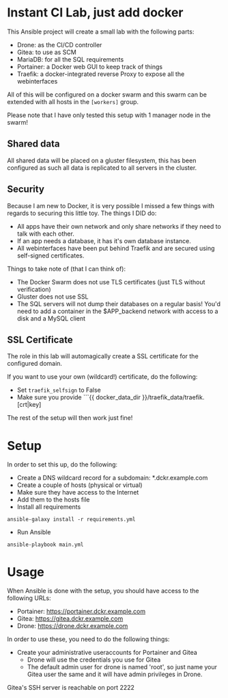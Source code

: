# Instant CI Lab, just add docker
This Ansible project will create a small lab with the following parts:

* Drone: as the CI/CD controller
* Gitea: to use as SCM
* MariaDB: for all the SQL requirements
* Portainer: a Docker web GUI to keep track of things
* Traefik: a docker-integrated reverse Proxy to expose all the webinterfaces

All of this will be configured on a docker swarm and this swarm can be extended
with all hosts in the ```[workers]``` group.

Please note that I have only tested this setup with 1 manager node in the swarm!

## Shared data
All shared data will be placed on a gluster filesystem, this has been configured
as such all data is replicated to all servers in the cluster.

## Security
Because I am new to Docker, it is very possible I missed a few things with regards
to securing this little toy. The things I DID do:

* All apps have their own network and only share networks if they need to talk
with each other.
* If an app needs a database, it has it's own database instance.
* All webinterfaces have been put behind Traefik and are secured using self-signed
certificates.

Things to take note of (that I can think of):
* The Docker Swarm does not use TLS certificates (just TLS without verification)
* Gluster does not use SSL
* The SQL servers will not dump their databases on a regular basis! You'd need
to add a container in the $APP_backend network with access to a disk and a MySQL client

## SSL Certificate
The role in this lab will automagically create a SSL certificate for the configured domain.

If you want to use your own (wildcard!) certificate, do the following:

* Set ```traefik_selfsign``` to False
* Make sure you provide ```{{ docker_data_dir }}/traefik_data/traefik.[crt|key]

The rest of the setup will then work just fine!

# Setup
In order to set this up, do the following:

* Create a DNS wildcard record for a subdomain:
 *.dckr.example.com
* Create a couple of hosts (physical or virtual)
* Make sure they have access to the Internet
* Add them to the hosts file
* Install all requirements
```
ansible-galaxy install -r requirements.yml
```
* Run Ansible
```
ansible-playbook main.yml
```

# Usage
When Ansible is done with the setup, you should have access to the following URLs:

* Portainer: https://portainer.dckr.example.com
* Gitea: https://gitea.dckr.example.com
* Drone: https://drone.dckr.example.com

In order to use these, you need to do the following things:

* Create your administrative useraccounts for Portainer and Gitea
  * Drone will use the credentials you use for Gitea
  * The default admin user for drone is named 'root', so just name your
  Gitea user the same and it will have admin privileges in Drone.

Gitea's SSH server is reachable on port 2222
